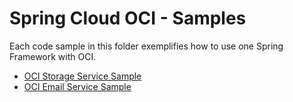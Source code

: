 # Spring Cloud OCI - Samples

Each code sample in this folder exemplifies how to use one Spring Framework with OCI.

* [OCI Storage Service Sample](./spring-cloud-oci-storage-sample/)
* [OCI Email Service Sample](./spring-cloud-oci-email-sample/)